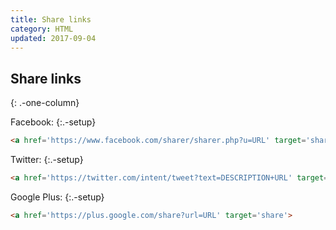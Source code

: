 ```yaml
---
title: Share links
category: HTML
updated: 2017-09-04
---
```


## Share links
{: .-one-column}

Facebook:
{:.-setup}

```html
<a href='https://www.facebook.com/sharer/sharer.php?u=URL' target='share'>
```

Twitter:
{:.-setup}

```html
<a href='https://twitter.com/intent/tweet?text=DESCRIPTION+URL' target='share'>
```

Google Plus:
{:.-setup}

```html
<a href='https://plus.google.com/share?url=URL' target='share'>
```